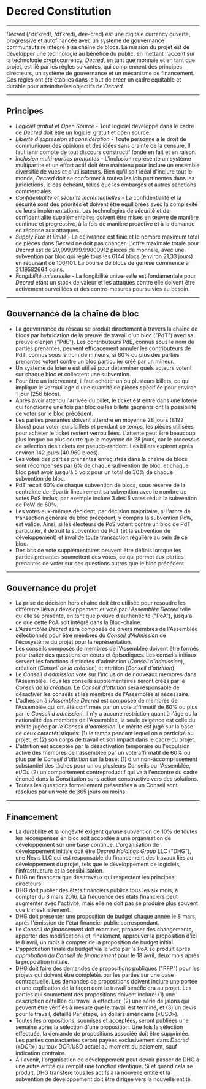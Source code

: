 #  <i class="fa fa-gavel"></i> Decred Constitution

---

*Decred* (/ˈdi:ˈkred/, /dɪˈkred/, dee-cred) est une digitale currency ouverte, progressive et autofinancée avec un système de gouvernance communautaire intégré à sa chaîne de blocs. La mission du projet est de développer une technologie au bénéfice du public, en mettant l'accent sur la technologie cryptocurrency. *Decred*, en tant que monnaie et en tant que projet, est lié par les règles suivantes, qui comprennent des principes directeurs, un système de gouvernance et un mécanisme de financement. Ces règles ont été établies dans le but de créer un cadre équitable et durable pour atteindre les objectifs de *Decred*.

---

## Principes

* *Logiciel gratuit et Open Source* - Tout logiciel développé dans le cadre de *Decred* doit être un logiciel gratuit et open source.
* *Liberté d'expression et considération* - Toute personne a le droit de communiquer des opinions et des idées sans crainte de la censure. Il faut tenir compte de tout discours constructif fondé en fait et en raison.
* *Inclusion multi-parties prenantes* - L'inclusion représente un système multipartite et un effort actif doit être maintenu pour inclure un ensemble diversifié de vues et d'utilisateurs. Bien qu'il soit idéal d'inclure tout le monde, *Decred* doit se conformer à toutes les lois pertinentes dans les juridictions, le cas échéant, telles que les embargos et autres sanctions commerciales.
* *Confidentialité et sécurité incrémentielles* - La confidentialité et la sécurité sont des priorités et doivent être équilibrées avec la complexité de leurs implémentations. Les technologies de sécurité et de confidentialité supplémentaires doivent être mises en œuvre de manière continue et progressive, à la fois de manière proactive et à la demande en réponse aux attaques.
* *Supply Fixe et limité* - La délivrance est finie et le nombre maximum total de pièces dans *Decred* ne doit pas changer. L'offre maximale totale pour *Decred* est de 20,999,999.99800912 pièces de monnaie, avec une subvention par bloc qui règle tous les 6144 blocs (environ 21,33 jours) en réduisant de 100/101. La bourse de blocs de genèse commence à 31.19582664 coins.
* *Fongibilité universelle* - La fongibilité universelle est fondamentale pour *Decred* étant un stock de valeur et les attaques contre elle doivent être activement surveillées et des contre-mesures poursuivies au besoin.

---

## Gouvernance de la chaîne de bloc

* La gouvernance du réseau se produit directement à travers la chaîne de blocs par hybridation de la preuve de travail d'un bloc ("PdT") avec sa preuve d'enjen ("PdE"). Les contributeurs PdE, connus sous le nom de parties prenantes, peuvent efficacement annuler les contributeurs de PdT, connus sous le nom de mineurs, si 60% ou plus des parties prenantes votent contre un bloc particulier créé par un mineur.
* Un système de loterie est utilisé pour déterminer quels acteurs votent sur chaque bloc et collectent une subvention.
* Pour être un intervenant, il faut acheter un ou plusieurs billets, ce qui implique le verrouillage d'une quantité de pièces spécifiée pour environ 1 jour (256 blocs).
* Après avoir attendu l'arrivée du billet, le ticket est entré dans une loterie qui fonctionne une fois par bloc où les billets gagnants ont la possibilité de voter sur le bloc précédent.
* Les parties prenantes doivent attendre en moyenne 28 jours (8192 blocs) pour voter leurs billets et pendant ce temps, les pièces utilisées pour acheter le ticket restent verrouillées. L'attente peut être beaucoup plus longue ou plus courte que la moyenne de 28 jours, car le processus de sélection des tickets est pseudo-random. Les billets expirent après environ 142 jours (40 960 blocs).
* Les votes des parties prenantes enregistrés dans la chaîne de blocs sont récompensés par 6% de chaque subvention de bloc, et chaque bloc peut avoir jusqu'à 5 voix pour un total de 30% de chaque subvention de bloc.
* PdT reçoit 60% de chaque subvention de blocs, sous réserve de la contrainte de répartir linéairement sa subvention avec le nombre de votes PoS inclus, par exemple inclure 3 des 5 votes réduit la subvention de PoW de 60%.
* Les votes eux-mêmes décident, par décision majoritaire, si l'arbre de transaction générale du bloc précédent, y compris la subvention PoW, est valide. Ainsi, si les électeurs de PoS votent contre un bloc de PdT particulier, il détruit la subvention de PdT (et la subvention de développement) et invalide toute transaction régulière au sein de ce bloc.
* Des bits de vote supplémentaires peuvent être définis lorsque les parties prenantes soumettent des votes, ce qui permet aux parties prenantes de voter sur des questions autres que le bloc précédent.

---

## Gouvernance du projet

* La prise de décision hors chaîne doit être utilisée pour résoudre les différents liés au développement et voté par *l'Assemblée Decred* telle qu'elle se présente, en tant que preuve d'authenticité ("PoA"), jusqu'à ce que cette PoA soit intégré dans la Bloc-chaîne.
* *L'Assemblée Decred* sera composée de divers membres de l'Assemblée sélectionnés pour être membres du *Conseil d'Admission* de l'écosystème du projet pour la représentation.
* Les conseils composés de membres de l'Assemblée doivent être formés pour traiter des questions en cours et épisodiques. Les conseils initiaux servent les fonctions distinctes d'admission (*Conseil d'admission*), création (*Conseil de la création*) et attrition (*Conseil d'attrition*).
* Le *Conseil d'admission* vote sur l'inclusion de nouveaux membres dans l'Assemblée. Tous les conseils supplémentaires seront créés par le *Conseil de la création*. Le *Conseil d'attrition* sera responsable de désactiver les conseils et les membres de l'Assemblée si nécessaire.
* L'adhésion à *l'Assemblée Decred* est composée de membres de l'Assemblée qui ont été confirmés par un vote affirmatif de 60% ou plus par le *Conseil d'admission*. Il n'y a aucune restriction quant à l'âge ou la nationalité des membres de l'Assemblée, la seule exigence est celle du mérite jugée par *le Conseil d'admission*. Le mérite est jugé sur la base de deux caractéristiques: (1) le temps pendant lequel on a participé au projet, et (2) son corps de travail et son impact dans le cadre du projet.
* L'attrition est acceptée par la désactivation temporaire ou l'expulsion active des membres de l'assemblée par un vote affirmatif de 60% ou plus par le *Conseil d'attrition* sur la base: (1) d'un non-accomplissement substantiel des tâches pour un ou plusieurs Conseils ou l'Assemblée, et/Ou (2) un comportement contreproductif qui va à l'encontre du cadre énoncé dans la Constitution sans action constructive vers des solutions.
* Toutes les questions formellement présentées à un Conseil sont résolues par un vote de 365 jours ou moins.

---

## Financement

* La durabilité et la longévité exigent qu'une subvention de 10% de toutes les récompenses en bloc soit accordée à une organisation de développement sur une base continue. L'organisation de développement initiale doit être *Decred Holdings Group* LLC ("DHG"), une Nevis LLC qui est responsable du financement des travaux liés au développement du projet, tels que le développement de logiciels, l'infrastructure et la sensibilisation.
* DHG ne financera que des travaux qui respectent les principes directeurs.
* DHG doit publier des états financiers publics tous les six mois, à compter du 8 mars 2016. La fréquence des états financiers peut augmenter avec l'activité, mais elle ne doit pas se produire plus souvent que trimestriellement.
* DHG doit présenter une proposition de budget chaque année le 8 mars, après l'émission de l'état financier public correspondant.
* Le *Conseil de financement* doit examiner, proposer des changements, apporter des modifications et, finalement, approuver la proposition d'ici le 8 avril, un mois à compter de la proposition de budget initial.
* L'approbation finale du budget via le vote par la PoA se produit après *approbation du Conseil de financement* pour le 18 avril, deux mois après la proposition initiale.
* DHG doit faire des demandes de propositions publiques ("RFP") pour les projets qui doivent être complétés par les parties sur une base contractuelle. Les demandes de propositions doivent inclure une portée et une explication de la façon dont le travail bénéficiera au projet. Les parties qui soumettent des propositions doivent inclure: (1) une description détaillée du travail à effectuer, (2) une série de jalons qui peuvent être vérifiés à mesure que le travail est terminé, et (3) un devis pour le travail, détaillé Par étape, en dollars américains («USD»).
* Toutes les propositions, soumises et acceptées, seront publiées une semaine après la sélection d'une proposition. Une fois la sélection effectuée, la demande de propositions associée doit être supprimée. Les parties contractantes seront payées exclusivement dans *Decred* («DCR») au taux DCR/USD actuel au moment du paiement, sauf indication contraire.
* À l'avenir, l'organisation de développement peut devoir passer de DHG à une autre entité qui remplit une fonction identique. Si et quand cela se produit, DHG transfère tous les actifs à la nouvelle entité et la subvention de développement doit être dirigée vers la nouvelle entité.
